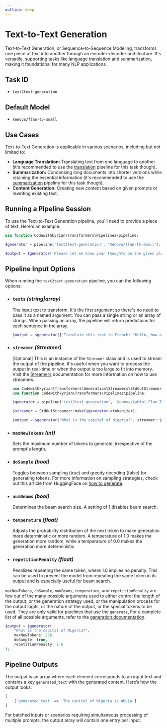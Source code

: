 ```yaml
---
outline: deep
---
```


# Text-to-Text Generation

Text-to-Text Generation, or Sequence-to-Sequence Modeling, transforms one piece of text into another through an
encoder-decoder architecture. It's versatile, supporting tasks like language translation and summarization, making it
foundational for many NLP applications.

## Task ID

- `text2text-generation`

## Default Model

- `Xenova/flan-t5-small`

## Use Cases

Text-to-Text Generation is applicable in various scenarios, including but not limited to:

- **Language Translation:** Translating text from one language to another (it's recommended to use
  the [translation](/translation)
  pipeline for this task though).
- **Summarization:** Condensing long documents into shorter versions while retaining the essential information (it's
  recommended to use the [summarization](/summarization) pipeline for this task though).
- **Content Generation:** Creating new content based on given prompts or rewriting existing text.

## Running a Pipeline Session

To use the Text-to-Text Generation pipeline, you'll need to provide a piece of text. Here's an example:

```php
use function Codewithkyrian\Transformers\Pipelines\pipeline;

$generator = pipeline('text2text-generation', 'Xenova/flan-t5-small');

$output = $generator('Please let me know your thoughts on the given place and why you think it deserves to be visited: \n"Barcelona, Spain"'');
```

## Pipeline Input Options

When running the `text2text-generation` pipeline, you can the following options:

- ### `texts` *(string|array)*
  The input text to transform. It's the first argument so there's no need to pass it as a named argument. You can pass a
  single string or an array of strings. When passing an array, the pipeline will return predictions for each sentence in
  the array.

  ```php
  $output = $generator(['Translate this text to French: "Hello, how are you?"', 'What is the capital of Nigeria?']);
  ```

- ### `streamer` *(Streamer)*
  [Optional] This is an instance of the `Streamer` class and is used to stream the output of the pipeline. It's useful
  when you want to process the output in real-time or when the output is too large to fit into memory. Visit the
  [Streamers](/docs/utils/generation.md#streamers) documentation for more information on how to use streamers.

    ```php
    use Codewithkyrian\Transformers\Generation\Streamers\StdOutStreamer;
    use function Codewithkyrian\Transformers\Pipelines\pipeline;
  
    $generator = pipeline('text2text-generation', 'Xenova/LaMini-Flan-T5-783M');
  
    $streamer = StdOutStreamer::make($generator->tokenizer);
  
    $output = $generator('What is the capital of Nigeria?', streamer: $streamer);
    ```

- ### `maxNewTokens` *(int)*
  Sets the maximum number of tokens to generate, irrespective of the prompt's length.

- ### `doSample` *(bool)*
  Toggles between sampling (true) and greedy decoding (false) for generating tokens. For more information on sampling
  strategies,
  check out this article from HuggingFace on [how to generate](https://huggingface.co/blog/how-to-generate).

- ### `numBeams` *(bool)*
  Determines the beam search size. A setting of 1 disables beam search.

- ### `temperature` *(float)*
  Adjusts the probability distribution of the next token to make generation more deterministic or more random. A
  temperature
  of 1.0 makes the generation more random, while a temperature of 0.0 makes the generation more deterministic.

- ### `repetitionPenalty` *(float)*
  Penalizes repeating the same token, where 1.0 implies no penalty. This can be used to prevent the model from repeating
  the same token in its output and is especially useful for beam search.

`maxNewTokens`, `doSample`, `numBeams`, `temperature`, and `repetitionPenalty` are few out of the many possible
arguments used to either control the length of the output, or the generation strategy used, or the manipulation process
for the output logits, or the nature of the output, or the special tokens to be used. They are only valid for pipelines
that use the `generate`, For a complete list of all possible arguments, refer to
the [generation documentation](/docs/utils/generation.md).

```php
$output = $generator(
    "What is the capital of Nigeria?",
    maxNewTokens: 256, 
    doSample: true, 
    repetitionPenalty: 1.6
);
```

## Pipeline Outputs

The output is an array where each element corresponds to an input text and contains a key `generated_text` with the
generated content. Here’s how the output looks:

```php
[
    ['generated_text' => 'The capital of Nigeria is Abuja']
]
```

For batched inputs or scenarios requiring simultaneous processing of multiple prompts, the output array will contain one
entry per input.

  

  